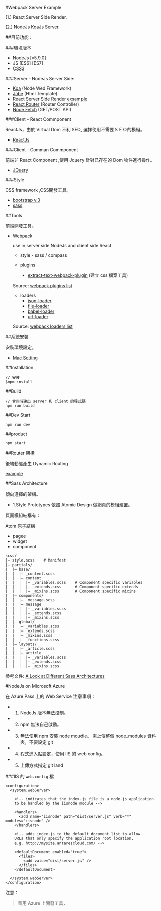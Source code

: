 #Webpack Server Example


(1.) React Server Side Render.

(2.) NodeJs KoaJs Server.


##目前功能：

###環境版本

  - NodeJs [v5.9.0]
  - JS [ES6] [ES7]
  - CSS3

###Server - NodeJs Server Side:

  - [Koa](https://github.com/koajs/koa)  (Node Wed Framework)
  - [Jabe](http://jade-lang.com/)  (Html Template)
  - React Server Side Render [exsample](https://github.com/mhart/react-server-example)
  - [React Router](https://github.com/reactjs/react-router) (Router Controller)
  - [Node Fetch](https://www.npmjs.com/package/node-fetch) (GET/POST API)

###Client - React Commponent

ReactJs，由於 Virtual Dom 不利 SEO, 選擇使用不需要ＳＥＯ的模組。

  - [ReactJs](https://facebook.github.io/react/)

###Client - Comman Commponent

前端非 React Component ,使用 Jquery 針對已存在的 Dom 物件進行操作。

  - [JQuery](https://jquery.com/)

###Style

CSS framework ,CSS開發工具。

  - [bootstrap v.3](http://getbootstrap.com/)
  - [sass](http://sass-lang.com/)

##Tools

前端開發工具。

  - [Webpack](https://webpack.github.io/)

    use in server side NodeJs and client side React
    * style - sass / compass

    * plugins
      + [extract-text-webpack-plugin](https://github.com/webpack/extract-text-webpack-plugin) (建立 css 檔案工具)

    Source: [webpack plugins list](https://github.com/webpack/docs/wiki/list-of-plugins)  

    * loaders
      + [json-loader](https://github.com/webpack/json-loader)
      + [file-loader](https://github.com/webpack/file-loader)
      + [babel-loader](https://github.com/babel/babel-loader)
      + [url-loader](https://github.com/webpack/url-loader)

    Source: [webpack loaders list](https://webpack.github.io/docs/list-of-loaders.html)

##系統安裝

安裝環境設定。

  - [Mac Setting](https://github.com/lllllinli/MacOSX-Setting)

##Installation

```
// 安裝
$npm install
```

##Build

```
// 會同時建出 server 和 client 的程式碼
npm run build
```

##Dev Start

```
npm run dev
```

##product

```
npm start
```



##Router  架構

後端動態產生 Dynamic Routing

[example](https://github.com/reactjs/react-router/blob/master/docs/guides/DynamicRouting.md)


##Sass  Architecture

傾向選擇的架構。

  - 1.Style Prototypes
    依照 Atomic Design 做網頁的模組建置。

頁面模組結構有：

  Atom 原子結構

  - pagee
  - widget
  - component


```
scss/
|– style.scss    # Manifest
|– partials/
|  |– base/
|  |  |– _content.scss
|  |  |– content
|  |  |  |– _variables.scss    # Component specific variables  
|  |  |  |– _extends.scss      # Component specific extends
|  |  |  |– _mixins.scss       # Component specific mixins
|  |– components/
|  |  |– _message.scss
|  |  |– message
|  |  |  |– _variables.scss
|  |  |  |– _extends.scss
|  |  |  |– _mixins.scss
|  |– global/
|  |  |– _variables.scss
|  |  |– _extends.scss
|  |  |– _mixins.scss
|  |  |– _functions.scss
|  |– layouts/
|  |  |– _article.scss
|  |  |– article
|  |  |  |– _variables.scss
|  |  |  |– _extends.scss
|  |  |  |– _mixins.scss
```


參考文件: [A Look at Different Sass Architectures](https://www.sitepoint.com/look-different-sass-architectures/)





#NodeJs on Microsoft Azure

在 Azure Pass 上的 Web Service  注意事項：

 * 01. NodeJs 版本無法控制。
 * 02. npm 無法自己啟動。
 * 03. 無法使用 npm 安裝 node moudle。 需上傳整個 node_modules 資料夾，不要設定 git
 * 04. 程式進入點設定，使用 IIS 的 web config。
 * 05. 上傳方式指定 git land


###IIS 的 ```web.config``` 檔

```
<configuration>
  <system.webServer>

    <!-- indicates that the index.js file is a node.js application
    to be handled by the iisnode module -->

    <handlers>
      <add name="iisnode" path="dist/server.js" verb="*" modules="iisnode" />
    </handlers>

    <!-- adds index.js to the default document list to allow
    URLs that only specify the application root location,
    e.g. http://mysite.antarescloud.com/ -->

    <defaultDocument enabled="true">
      <files>
        <add value="dist/server.js" />
      </files>
    </defaultDocument>

  </system.webServer>
</configuration>
```

注意：

>善用 Azure 上開發工具，
